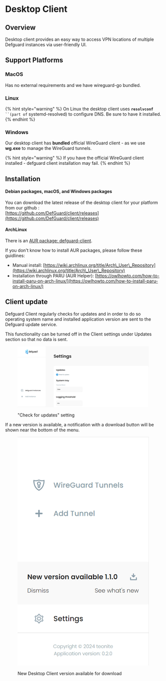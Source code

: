 # Desktop Client

## Overview

Desktop client provides an easy way to access VPN locations of multiple Defguard instances via user-friendly UI.

## Support Platforms

### MacOS

Has no external requirements and we have wireguard-go bundled.

### Linux

{% hint style="warning" %}
On Linux the desktop client uses  **`resolvconf`**` ``(part of` systemd-resolved) to configure DNS. Be sure to have it installed.
{% endhint %}

### Windows

Our desktop client has **bundled** official WireGuard client - as we use **wg.exe** to manage the WireGuard tunnels.

{% hint style="warning" %}
If you have the official WireGuard client installed - defguard client installation may fail.
{% endhint %}

## Installation

#### Debian packages, macOS, and Windows packages

You can download the latest release of the desktop client for your platform from our github :\
&#x20;[https://github.com/DefGuard/client/releases](https://github.com/DefGuard/client/releases)

#### ArchLinux

There is an [AUR package](https://aur.archlinux.org/packages/defguard-client)[: defguard-client](https://aur.archlinux.org/packages/defguard-client).

If you don't know how to install AUR packages, please follow these guidlines:

* Manual install: [https://wiki.archlinux.org/title/Arch\_User\_Repository](https://wiki.archlinux.org/title/Arch\_User\_Repository)
* Installation through PARU (AUR Helper): [https://owlhowto.com/how-to-install-paru-on-arch-linux/](https://owlhowto.com/how-to-install-paru-on-arch-linux/)

## Client update

Defguard Client regularly checks for updates and in order to do so operating system name and installed application version are sent to the Defguard update service.

This functionality can be turned off in the Client settings under Updates section so that no data is sent.

<figure><img src="../.gitbook/assets/defguard-client-settings-updates.png" alt=""><figcaption><p>"Check for updates" setting</p></figcaption></figure>

If a new version is available, a notification with a download button will be shown near the bottom of the menu.

<figure><img src="../.gitbook/assets/defguard-client-new-release-available.png" alt=""><figcaption><p>New Desktop Client version available for download</p></figcaption></figure>
